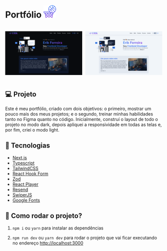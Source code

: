# Portfólio <img src=".github/favicon.png" width="40px">

<br>

<div style="display: flex; justify-content: space-between;">
  <img src=".github/cover-dark.png" width="49%">
  <img src=".github/cover-light.png" width="49%">
</div>

<br>

## :computer: Projeto

Este é meu portfólio, criado com dois objetivos: o primeiro, mostrar um pouco mais dos meus projetos; e o segundo, treinar minhas habilidades tanto no Figma quanto no código. Inicialmente, construí o layout de todo o projeto no modo dark, depois apliquei a responsividade em todas as telas e, por fim, criei o modo light.

## :rocket: Tecnologias

- [Next.js](https://nextjs.org)
- [Typescript](https://www.typescriptlang.org)
- [TailwindCSS](tailwindcss.com)
- [React Hook Form](react-hook-form.com)
- [Zod](https://zod.dev)
- [React Player](https://github.com/cookpete/react-player)
- [Resend](https://resend.com)
- [SwiperJS](https://swiperjs.com)
- [Google Fonts](https://fonts.google.com)

## :thinking: Como rodar o projeto?

1. `npm i` ou `yarn` para instalar as dependências

2. `npm run dev` ou `yarn dev` para rodar o projeto que vai ficar executando no endereço [http://localhost:3000](http://localhost:3000)
